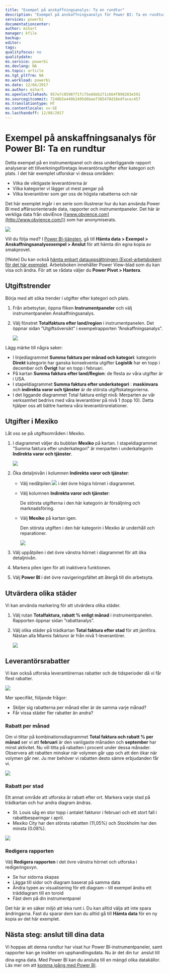 ```yaml
---
title: "Exempel på anskaffningsanalys: Ta en rundtur"
description: "Exempel på anskaffningsanalys för Power BI: Ta en rundtur"
services: powerbi
documentationcenter: 
author: mihart
manager: kfile
backup: 
editor: 
tags: 
qualityfocus: no
qualitydate: 
ms.service: powerbi
ms.devlang: NA
ms.topic: article
ms.tgt_pltfrm: NA
ms.workload: powerbi
ms.date: 12/04/2017
ms.author: mihart
ms.openlocfilehash: 957e7c05907f1fc75eddeb271c664f898203e591
ms.sourcegitcommit: 7248b5e449b2495d6baef385470d18edfacec457
ms.translationtype: HT
ms.contentlocale: sv-SE
ms.lasthandoff: 12/08/2017
---
```

# <a name="procurement-analysis-sample-for-power-bi-take-a-tour"></a>Exempel på anskaffningsanalys för Power BI: Ta en rundtur
Detta exempel på en instrumentpanel och dess underliggande rapport analyserar ett tillverkningsföretags leverantörsutgifter efter kategori och plats. I det här exemplet utforskar vi dessa områden:

* Vilka de viktigaste leverantörerna är
* Vilka kategorier vi lägger ut mest pengar på
* Vilka leverantörer som ger oss de högsta rabatterna och när

Det här exemplet ingår i en serie som illustrerar hur du kan använda Power BI med affärsorienterade data, rapporter och instrumentpaneler. Det här är verkliga data från obviEnce ([www.obvience.com](http://www.obvience.com/)) som har anonymiserats.

![](media/sample-procurement/procurement1.png)

Vill du följa med? I [Power BI-tjänsten](https://powerbi.com), gå till **Hämta data > Exempel > Anskaffningsanalysexempel > Anslut** för att hämta din egna kopia av smakprovet.

[!Note] Du kan också [hämta enbart datauppsättningen (Excel-arbetsboken) för det här exemplet](http://go.microsoft.com/fwlink/?LinkId=529784). Arbetsboken innehåller Power View-blad som du kan visa och ändra. För att se rådata väljer du **Power Pivot > Hantera**.

## <a name="spending-trends"></a>Utgiftstrender
Börja med att söka trender i utgifter efter kategori och plats.  

1. Från arbetsytan, öppna fliken **Instrumentpaneler** och välj instrumentpanelen Anskaffningsanalys.
2. Välj fönstret **Totalfaktura efter land/region** i instrumentpanelen. Det öppnar sidan ”Utgiftsöversikt” i exempelrapporten ”Anskaffningsanalys”.
   
    ![](media/sample-procurement/procurement2.png)

Lägg märke till några saker:

* I linjediagrammet **Summa faktura per månad och kategori**: kategorin **Direkt** kategorin har ganska konsekventa utgifter **Logistik** har en topp i december och  **Övrigt** har en topp i februari.
* På kartan **Summa faktura efter land/Region**: de flesta av våra utgifter är i USA.
* I stapeldiagrammet **Summa faktura efter underkategori** : **maskinvara** och **indirekta varor och tjänster** är de största utgiftskategorierna.
* I det liggande diagrammet Total faktura enligt nivå: Merparten av vår verksamhet bedrivs med våra leverantörer på nivå 1 (topp 10). Detta hjälper oss att bättre hantera våra leverantörsrelationer.

## <a name="spending-in-mexico"></a>Utgifter i Mexiko
Låt oss se på utgiftsområden i Mexiko.

1. I diagrammet väljer du bubblan **Mexiko** på kartan. I stapeldiagrammet ”Summa faktura efter underkategori” är merparten i underkategorin **Indirekta varor och tjänster**.
   
   ![](media/sample-procurement/pbi_procsample_spendmexico.png)
2. Öka detaljnivån i kolumnen **Indirekta varor och tjänster**:
   
   * Välj nedåtpilen ![](media/sample-procurement/pbi_drilldown_icon.png) i det övre högra hörnet i diagrammet.
   * Välj kolumnen **Indirekta varor och tjänster**:
     
      De största utgifterna i den här kategorin är försäljning och marknadsföring.
   * Välj **Mexiko** på kartan igen.
     
      Den största utgiften i den här kategorin i Mexiko är underhåll och reparationer.
     
      ![](media/sample-procurement/pbi_procsample_drill_mexico.png)
3. Välj uppåtpilen i det övre vänstra hörnet i diagrammet för att öka detaljnivån.
4. Markera pilen igen för att inaktivera funktionen.  
5. Välj **Power BI** i det övre navigeringsfältet att återgå till din arbetsyta.

## <a name="evaluate-different-cities"></a>Utvärdera olika städer
Vi kan använda markering för att utvärdera olika städer.

1. Välj rutan **Totalfaktura, rabatt % enligt månad** i instrumentpanelen. Rapporten öppnar sidan ”rabattanalys”.
2. Välj olika städer på trädkartan **Total faktura efter stad** för att jämföra. Nästan alla Miamis fakturor är från nivå 1-leverantörer.
   
   ![](media/sample-procurement/pbi_procsample_miamitreemap2.png)

## <a name="vendor-discounts"></a>Leverantörsrabatter
Vi kan också utforska leverantörernas rabatter och de tidsperioder då vi får flest rabatter. 

![](media/sample-procurement/procurement4.png)

Mer specifikt, följande frågor:

* Skiljer sig rabatterna per månad eller är de samma varje månad?
* Får vissa städer fler rabatter än andra?

### <a name="discount-by-month"></a>Rabatt per månad
Om vi tittar på kombinationsdiagrammet **Total faktura och rabatt % per månad** ser vi att **februari** är den vanligaste månaden och **september** har minst aktivitet. Nu vill titta på rabatten i procent under dessa månader.
Observera att rabatten minskar när volymen går upp och att den ökar när volymen går ner. Ju mer behöver vi rabatten desto sämre erbjudanden får vi.

![](media/sample-procurement/procurement5.png)

### <a name="discount-by-city"></a>Rabatt per stad
Ett annat område att utforska är rabatt efter ort. Markera varje stad på trädkartan och hur andra diagram ändras. 

* St. Louis såg en stor topp i antalet fakturor i februari och ett stort fall i rabattbesparingar i april.
* Mexiko City har den största rabatten (11,05%) och Stockholm har den minsta (0.08%).

![](media/sample-procurement/procurement6.png)

### <a name="edit-the-report"></a>Redigera rapporten
Välj **Redigera rapporten** i det övre vänstra hörnet och utforska i redigeringsvyn.

* Se hur sidorna skapas
* Lägga till sidor och diagram baserat på samma data
* Ändra typen av visualisering för ett diagram – till exempel ändra ett träddiagram till en toroid
* Fäst dem på din instrumentpanel

Det här är en säker miljö att leka runt i. Du kan alltid välja att inte spara ändringarna. Fast du sparar dem kan du alltid gå till **Hämta data** för en ny kopia av det här exemplet.

## <a name="next-steps-connect-to-your-data"></a>Nästa steg: anslut till dina data
Vi hoppas att denna rundtur har visat hur Power BI-instrumentpaneler, samt rapporter kan ge insikter om upphandlingsdata. Nu är det din tur &#151; anslut till dina egna data. Med Power BI kan du ansluta till en mängd olika datakällor. Läs mer om att [komma igång med Power BI](service-get-started.md).

